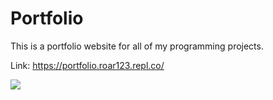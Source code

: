 # Portfolio

This is a portfolio website for all of my programming projects.

Link: https://portfolio.roar123.repl.co/

![](https://portfolio.roar123.repl.co/images/shape-wars.png)